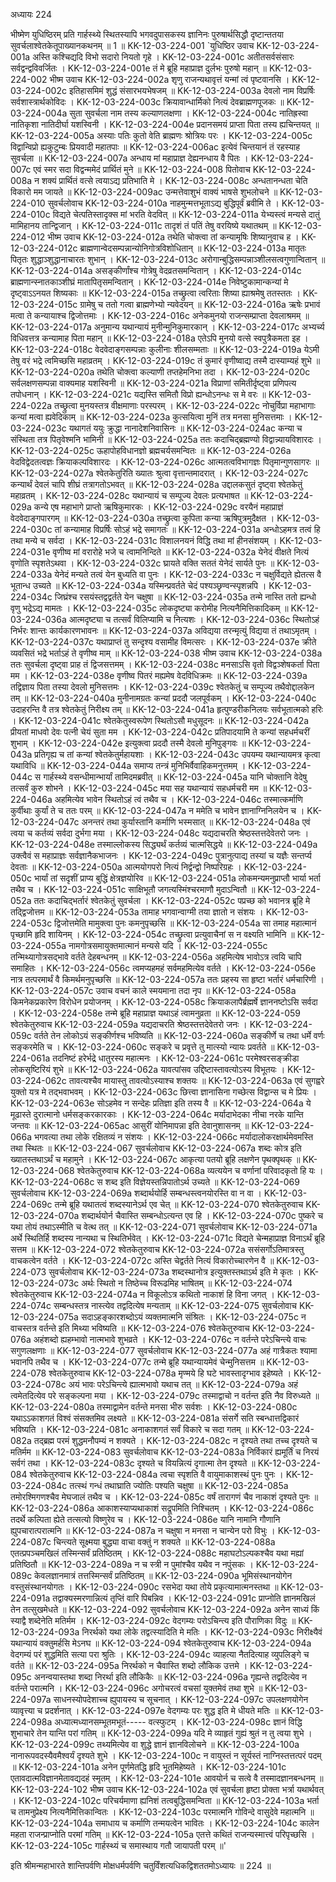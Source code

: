 अध्यायः 224

भीष्मेण युधिष्ठिरम् प्रति गार्हस्थ्ये स्थितस्यापि भगवदुपासकस्य ज्ञानिनः पुरुषार्थसिद्धौ दृष्टान्ततया सुवर्चलाश्वेतकेतूपाख्यानकथनम् ॥ 1 ॥
KK-12-03-224-001	`युधिष्ठिर उवाच 
KK-12-03-224-001a	अस्ति कश्चिद्यदि विभो सदारो नियतो गृहे ।
KK-12-03-224-001c	अतीतसर्वसंसारः सर्वद्वन्द्वविवर्जितः ।
KK-12-03-224-001e	तं मे ब्रूहि महाप्राज्ञ दुर्लभः पुरुषो महान् ॥
KK-12-03-224-002	भीष्म उवाच 
KK-12-03-224-002a	शृणु राजन्यथावृत्तं यन्मां त्वं पृष्टवानसि ।
KK-12-03-224-002c	इतिहासमिमं शुद्धं संसारभयभेषजम् ॥
KK-12-03-224-003a	देवलो नाम विप्रर्षिः सर्वशास्त्रार्थकोविदः ।
KK-12-03-224-003c	क्रियावान्धार्मिको नित्यं देवब्राह्मणपूजकः ॥
KK-12-03-224-004a	सुता सुवर्चला नाम तस्य कल्याणलक्षणा ।
KK-12-03-224-004c	नातिह्रस्वा नातिकृशा नातिदीर्घा यशस्विनी ।
KK-12-03-224-004e	प्रदानसमयं प्राप्ता पिता तस्य ह्यचिन्तयत् ॥
KK-12-03-224-005a	अस्याः पतिः कुतो वेति ब्राह्मणः श्रोत्रियः परः ।
KK-12-03-224-005c	विद्वान्विप्रो ह्यकुटुम्बः प्रियवादी महातपाः ॥
KK-12-03-224-006ac	इत्येवं चिन्तयानं तं रहस्याह सुवर्चला ॥
KK-12-03-224-007a	अन्धाय मां महाप्राज्ञ देह्यनन्धाय वै पितः ।
KK-12-03-224-007c	एवं स्मर सदा विद्वन्ममेदं प्रार्थितं मुने ॥
KK-12-03-224-008	पितोवाच 
KK-12-03-224-008a	न शक्यं प्रार्थितं वत्से त्वयाऽद्य प्रतिभाति मे ।
KK-12-03-224-008c	अन्धतानन्धता चेति विकारो मम जायते ॥
KK-12-03-224-009ac	उन्मत्तेवाशुभं वाक्यं भाषसे शुभलोचने ॥
KK-12-03-224-010	सुवर्चलोवाच 
KK-12-03-224-010a	नाहमुन्मत्तभूताऽद्य बुद्धिपूर्वं ब्रवीमि ते ।
KK-12-03-224-010c	विद्यते चेत्पतिस्तादृक्स मां भरति वेदवित् ॥
KK-12-03-224-011a	येभ्यस्त्वं मन्यसे दातुं मामिहानय तान्द्विजान् ।
KK-12-03-224-011c	तादृशं तं पतिं तेषु वरयिष्ये यथातथम् ॥
KK-12-03-224-012	भीष्म उवाच 
KK-12-03-224-012a	तथेति चोक्त्वा तां कन्यामृषिः शिष्यानुवाच ह ।
KK-12-03-224-012c	ब्राह्मणान्वेदसम्पन्नान्योनिगोत्रविशोधितान् ॥
KK-12-03-224-013a	मातृतः पितृतः शुद्धाञ्शुद्धानाचारतः शुभान् ।
KK-12-03-224-013c	अरोगान्बुद्धिसम्पन्नाञ्शीलसत्वगुणान्वितान् ॥
KK-12-03-224-014a	असङ्कीर्णांश्च गोत्रेषु वेदव्रतसमन्वितान् ।
KK-12-03-224-014c	ब्राह्मणान्स्नातकाञ्शीघ्रं मातापितृसमन्वितान् ।
KK-12-03-224-014e	निवेष्टुकामान्कन्यां मे दृष्ट्वाऽऽनयत शिष्यकाः ॥
KK-12-03-224-015a	तच्छ्रुत्वा त्वरिताः शिष्या ह्याश्रमेषु ततस्ततः ।
KK-12-03-224-015c	ग्रामेषु च ततो गत्वा ब्राह्मणेभ्यो न्यवेदयन् ॥
KK-12-03-224-016a	ऋषेः प्रभावं मत्वा ते कन्यायाश्च द्विजोत्तमाः ।
KK-12-03-224-016c	अनेकमुनयो राजन्सम्प्राप्ता देवलाश्रमम् ॥
KK-12-03-224-017a	अनुमान्य यथान्यायं मुनीन्मुनिकुमारकान् ।
KK-12-03-224-017c	अभ्यर्च्य विधिवत्तत्र कन्यामाह पिता महान् ॥
KK-12-03-224-018a	एतेऽपि मुनयो वत्से स्वपुत्रैकमता इह ।
KK-12-03-224-018c	वेदवेदाङ्गसम्पन्नाः कुलीनाः शीलसम्मताः ॥
KK-12-03-224-019a	येऽमी तेषु वरं भद्रे त्वमिच्छसि महाव्रतम् ।
KK-12-03-224-019c	तं कुमारं वृणीष्वाद्य तस्मै दास्याम्यहं शुभे ॥
KK-12-03-224-020a	तथेति चोक्त्वा कल्याणी तप्तहेमनिभा तदा ।
KK-12-03-224-020c	सर्वलक्षणसम्पन्ना वाक्यमाह यशस्विनी ॥
KK-12-03-224-021a	विप्राणां समितीर्दृष्ट्वा प्रणिपत्य तपोधनान् ।
KK-12-03-224-021c	यद्यस्ति समितौ विप्रो ह्यन्धोऽनन्धः स मे वरः ॥
KK-12-03-224-022a	तच्छ्रुत्वा मुनयस्तत्र वीक्षमाणाः परस्परम् ।
KK-12-03-224-022c	नोचुर्विप्रा महाभागाः कन्यां मत्वा ह्यवेदिकाम् ॥
KK-12-03-224-023a	कुत्सयित्वा मुनिं तत्र मनसा मुनिसत्तमाः ।
KK-12-03-224-023c	यथागतं ययुः क्रुद्धा नानादेशनिवासिनः ॥
KK-12-03-224-024ac	कन्या च संस्थिता तत्र पितृवेश्मनि भामिनी ॥
KK-12-03-224-025a	ततः कदाचिद्ब्रह्मण्यो विद्वान्न्यायविशारदः ।
KK-12-03-224-025c	ऊहापोहविधानज्ञो ब्रह्मचर्यसमन्वितः ॥
KK-12-03-224-026a	वेदविद्वेदतत्वज्ञः क्रियाकल्पविशारदः ।
KK-12-03-224-026c	आत्मतत्वविभागज्ञः पितृमान्गुणसागरः ॥
KK-12-03-224-027a	श्वेतकेतुरिति ख्यातः श्रुत्वा वृत्तान्तमादरात् ।
KK-12-03-224-027c	कन्यार्थं देवलं चापि शीघ्रं तत्रागतोऽभवत् ॥
KK-12-03-224-028a	उद्दालकसुतं दृष्ट्वा श्वेतकेतुं महाव्रतम् ।
KK-12-03-224-028c	यथान्यायं च सम्पूज्य देवलः प्रत्यभाषत ॥
KK-12-03-224-029a	कन्ये एष महाभागे प्राप्तो ऋषिकुमारकः ।
KK-12-03-224-029c	वरयैनं महाप्राज्ञं वेदवेदाङ्गपारगम् ॥
KK-12-03-224-030a	तच्छ्रुत्वा कुपिता कन्या ऋषिपुत्रमुदैक्षत ।
KK-12-03-224-030c	तां कन्यामाह विप्रर्षिः सोऽहं भद्रे समागतः ॥
KK-12-03-224-031a	अन्धोऽहमत्र तत्वं हि तथा मन्ये च सर्वदा ।
KK-12-03-224-031c	विशालनयनं विद्धि तथा मां हीनसंशयम् ।
KK-12-03-224-031e	वृणीष्व मां वरारोहे भजे च त्वामनिन्दिते ॥
KK-12-03-224-032a	येनेदं वीक्षते नित्यं वृणोति स्पृशतेऽथवा ।
KK-12-03-224-032c	घ्रायते वक्ति सततं येनेदं सार्यते पुनः ॥
KK-12-03-224-033a	येनेदं मन्यते तत्वं येन बुध्यति वा पुनः ।
KK-12-03-224-033c	न चक्षुर्विद्यते ह्येतत्स वै भूतान्ध उच्यते ॥
KK-12-03-224-034a	यस्मिन्प्रवर्तते चेदं पश्यञ्छृण्वन्स्पृशन्नपि ।
KK-12-03-224-034c	जिघ्रंश्च रसयंस्तद्वद्वर्तते येन चक्षुषा ॥
KK-12-03-224-035a	तन्मे नास्ति ततो ह्यन्धो वृणु भद्रेऽद्य मामतः ।
KK-12-03-224-035c	लोकदृष्ट्या करोमीह नित्यनैमित्तिकादिकम् ॥
KK-12-03-224-036a	आत्मदृष्ट्या च तत्सर्वं विलिप्यामि च नित्यशः ।
KK-12-03-224-036c	स्थितोऽहं निर्भरः शान्तः कार्यकारणभावनः ॥
KK-12-03-224-037a	अविद्यया तरन्मृत्युं विद्यया तं तथाऽमृतम् ।
KK-12-03-224-037c	यथाप्राप्तं तु सन्दृश्य वसामीह विमत्सरः ।
KK-12-03-224-037e	क्रीते व्यवसितं भद्रे भर्ताऽहं ते वृणीष्व माम् ॥
KK-12-03-224-038	भीष्म उवाच 
KK-12-03-224-038a	ततः सुवर्चला दृष्ट्वा प्राह तं द्विजसत्तमम् ।
KK-12-03-224-038c	मनसाऽसि वृतो विद्वञ्शेषकर्ता पिता मम ।
KK-12-03-224-038e	वृणीष्व पितरं मह्यमेष वेदविधिक्रमः ॥
KK-12-03-224-039a	तद्विज्ञाय पिता तस्या देवलो मुनिसत्तमः ।
KK-12-03-224-039c	श्वेतकेतुं च सम्पूज्य तथैवोद्दालकेन तम् ॥
KK-12-03-224-040a	मुनीनामग्रतः कन्यां प्रददौ जलपूर्वकम् ।
KK-12-03-224-040c	उदाहरन्ति वै तत्र श्वेतकेतुं निरीक्ष्य तम् ॥
KK-12-03-224-041a	हृत्पुण्डरीकनिलयः सर्वभूतात्मको हरिः ।
KK-12-03-224-041c	श्वेतकेतुस्वरूपेण स्थितोऽसौ मधुसूदनः ॥
KK-12-03-224-042a	प्रीयतां माधवो देवः पत्नी चेयं सुता मम ।
KK-12-03-224-042c	प्रतिपादयामि ते कन्यां सहधर्मचरीं शुभाम् ।
KK-12-03-224-042e	इत्युक्त्वा प्रददौ तस्मै देवलो मुनिपुङ्गवः ॥
KK-12-03-224-043a	प्रतिगृह्य च तां कन्यां श्वेतकेतुर्महायशाः ।
KK-12-03-224-043c	उपयम्य यथान्यायमत्र कृत्वा यथाविधि ॥
KK-12-03-224-044a	समाप्य तन्त्रं मुनिभिर्वैवाहिकमनुत्तमम् ।
KK-12-03-224-044c	स गार्हस्थ्ये वसन्धीमान्भार्यां तामिदमब्रवीत् ॥
KK-12-03-224-045a	यानि चोक्तानि वेदेषु तत्सर्वं कुरु शोभने ।
KK-12-03-224-045c	मया सह यथान्यायं सहधर्मचरी मम ॥
KK-12-03-224-046a	अहमित्येव भावेन स्थितोऽहं त्वं तथैव च ।
KK-12-03-224-046c	तस्मात्कर्माणि कुर्वीथाः कुर्यां ते च ततः परम् ॥
KK-12-03-224-047a	न ममेति च भावेन ज्ञानाग्निनिलयेन च ।
KK-12-03-224-047c	अनन्तरं तथा कुर्यास्तानि कर्माणि भस्मसात् ॥
KK-12-03-224-048a	एवं त्वया च कर्तव्यं सर्वदा दुर्भगा मया ।
KK-12-03-224-048c	यद्यदाचरति श्रेष्ठस्तत्तदेवेतरो जनः ।
KK-12-03-224-048e	तस्माल्लोकस्य सिद्ध्यर्थं कर्तव्यं चात्मसिद्धये ॥
KK-12-03-224-049a	उक्त्वैवं स महाप्राज्ञः सर्वज्ञानैकभाजनः ।
KK-12-03-224-049c	पुत्रानुत्पाद्य तस्यां च यज्ञैः सन्तर्प्य देवताः ॥
KK-12-03-224-050a	आत्मयोगपरो नित्यं निर्द्वन्द्वो निष्परिग्रहः ।
KK-12-03-224-050c	भार्यां तां सदृशीं प्राप्य बुद्धिं क्षेत्रज्ञयोरिव ॥
KK-12-03-224-051a	लोकमन्यमनुप्राप्तौ भार्या भर्ता तथैव च ।
KK-12-03-224-051c	साक्षिभूतौ जगत्यस्मिंश्चरमाणौ मुदाऽन्वितौ ॥
KK-12-03-224-052a	ततः कदाचिद्भर्तारं श्वेतकेतुं सुवर्चला ।
KK-12-03-224-052c	पप्रच्छ को भवानत्र ब्रूहि मे तद्द्विजोत्तम ॥
KK-12-03-224-053a	तामाह भगवान्वाग्मी तया ज्ञातो न संशयः ।
KK-12-03-224-053c	द्विजोत्तमेति मामुक्त्वा पुनः कमनुपृच्छसि ॥
KK-12-03-224-054a	सा तमाह महात्मानं पृच्छामि हृदि शायिनम् ।
KK-12-03-224-054c	तच्छ्रुत्वा प्रत्युवाचैनां स न वक्ष्यति भामिनि ॥
KK-12-03-224-055a	नामगोत्रसमायुक्तमात्मानं मन्यसे यदि ।
KK-12-03-224-055c	तन्मिथ्यागोत्रसद्भावे वर्तते देहबन्धनम् ॥
KK-12-03-224-056a	अहमित्येष भावोऽत्र त्वयि चापि समाहितः ।
KK-12-03-224-056c	त्वमप्यहमहं सर्वमहमित्येव वर्तते ।
KK-12-03-224-056e	नात्र तत्परमार्थं वै किमर्थमनुपृच्छसि ॥
KK-12-03-224-057a	ततः प्रहस्य सा हृष्टा भर्तारं धर्मचारिणी ।
KK-12-03-224-057c	उवाच वचनं काले स्मयमाना तदा नृप ॥
KK-12-03-224-058a	किमनेकप्रकारेण विरोधेन प्रयोजनम् ।
KK-12-03-224-058c	क्रियाकलापैर्ब्रह्मर्षे ज्ञाननष्टोऽसि सर्वदा ।
KK-12-03-224-058e	तन्मे ब्रूहि महाप्राज्ञ यथाऽहं त्वामनुव्रता ॥
KK-12-03-224-059	श्वेतकेतुरुवाच 
KK-12-03-224-059a	यद्यदाचरति श्रेष्ठस्तत्तदेवेतरो जनः ।
KK-12-03-224-059c	वर्तते तेन लोकोऽयं सङ्कीर्णश्च भविष्यति ॥
KK-12-03-224-060a	सङ्कीर्णे च तथा धर्मे वर्णः सङ्करमेति च ।
KK-12-03-224-060c	सङ्करे च प्रवृत्ते तु मात्स्यो न्यायः प्रवर्तते ॥
KK-12-03-224-061a	तदनिष्टं हरेर्भद्रे धातुरस्य महात्मनः ।
KK-12-03-224-061c	परमेश्वरसङ्क्रीडा लोकसृष्टिरियं शुभे ॥
KK-12-03-224-062a	यावत्पांसव उद्दिष्टास्तावत्योऽस्य विभूतयः ।
KK-12-03-224-062c	तावत्यश्चैव मायास्तु तावत्योऽस्याश्च शक्तयः ॥
KK-12-03-224-063a	एवं सुगह्वरे युक्तो यत्र मे तद्भवाभवम् ।
KK-12-03-224-063c	छित्त्वा ज्ञानासिना गच्छेत्स विद्वान्स च मे प्रियः ।
KK-12-03-224-063e	सोऽहमेव न सन्देहः प्रतिज्ञा इति तस्य वै ॥
KK-12-03-224-064a	ये मूढास्ते दुरात्मानो धर्मसङ्करकारकाः ।
KK-12-03-224-064c	मर्यादाभेदका नीचा नरके यान्ति जन्तवः ॥
KK-12-03-224-065ac	आसुरीं योनिमापन्ना इति देवानुशासनम् ॥
KK-12-03-224-066a	भगवत्या तथा लोके रक्षितव्यं न संशयः ।
KK-12-03-224-066c	मर्यादालोकरक्षार्थमेवमस्ति तथा स्थितः ॥
KK-12-03-224-067	सुवर्चलोवाच 
KK-12-03-224-067a	शब्दः कोत्र इति ख्यातस्तथाऽर्थं च महामुने ।
KK-12-03-224-067c	आकृत्या पतयो ब्रूहि लक्षणेन पृथक्पृथक् ॥
KK-12-03-224-068	श्वेतकेतुरुवाच 
KK-12-03-224-068a	व्यत्ययेन च वर्णानां परिवादकृतो हि यः ।
KK-12-03-224-068c	स शब्द इति विज्ञेयस्तन्निपातोऽर्थ उच्यते ॥
KK-12-03-224-069	सुवर्चलोवाच 
KK-12-03-224-069a	शब्दार्थयोर्हि सम्बन्धस्त्वनयोरस्ति वा न वा ।
KK-12-03-224-069c	तन्मे ब्रूहि यथातत्वं शब्दस्यानेऽर्थ एव चेत् ॥
KK-12-03-224-070	श्वेतकेतुरुवाच
KK-12-03-224-070a	शब्दार्थयोर्न चैवास्ति सम्बन्धोऽत्यन्त एव हि ।
KK-12-03-224-070c	पुष्करे च यथा तोयं तथाऽस्मीति च वेत्थ तत् ॥
KK-12-03-224-071	सुवर्चलोवाच 
KK-12-03-224-071a	अर्थे स्थितिर्हि शब्दस्य नान्यथा च स्थितिर्भवेत् ।
KK-12-03-224-071c	विद्यते चेन्महाप्राज्ञ विनाऽर्थं ब्रूहि सत्तम ॥
KK-12-03-224-072	श्वेतकेतुरुवाच 
KK-12-03-224-072a	ससंसर्गोऽतिमात्रस्तु वाचकत्वेन वर्तते ।
KK-12-03-224-072c	अस्ति चेद्वर्तते नित्यं विकारोच्चारणेन वै ॥
KK-12-03-224-073	सुवर्चलोवाच 
KK-12-03-224-073a	शब्दस्थानोत्र इत्युक्तस्तथाऽर्थ इति मे कृतः ।
KK-12-03-224-073c	अर्थः स्थितो न तिष्ठेच्च विरूढमिह भाषितम् ॥
KK-12-03-224-074	श्वेतकेतुरुवाच 
KK-12-03-224-074a	न विकूलोऽत्र कथितो नाकाशं हि विना जगत् ।
KK-12-03-224-074c	सम्बन्धस्तत्र नास्त्येव तद्वदित्येष मन्यताम् ॥
KK-12-03-224-075	सुवर्चलोवाच 
KK-12-03-224-075a	सदाऽहङ्कारशब्दोऽयं व्यक्तमात्मनि संश्रितः ।
KK-12-03-224-075c	न वाचस्तत्र वर्तन्ते इति मिथ्या भविष्यति ॥
KK-12-03-224-076	श्वेतकेतुरुवाच 
KK-12-03-224-076a	अहंशब्दो ह्यहम्भावो नात्मभावे शुभव्रते ।
KK-12-03-224-076c	न वर्तन्ते परेऽचिन्त्ये वाचः सगुणलक्षणाः ॥
KK-12-03-224-077	सुवर्चलोवाच 
KK-12-03-224-077a	अहं गात्रैकतः श्यामा भवानपि तथैव च ।
KK-12-03-224-077c	तन्मे ब्रूहि यथान्यायमेवं चेन्मुनिसत्तम ॥
KK-12-03-224-078	श्वेतकेतुरुवाच 
KK-12-03-224-078a	मृण्मये हि घटे भावस्तादृग्भाव इहेष्यते ।
KK-12-03-224-078c	अयं भावः परेऽचिन्त्ये ह्यात्मभावो यथाच तत् ॥
KK-12-03-224-079a	अहं त्वमेतदित्येव परे सङ्कल्पना मया ।
KK-12-03-224-079c	तस्माद्वाचो न वर्तन्त इति नैव विरुध्यते ॥
KK-12-03-224-080a	तस्माद्वामेन वर्तन्ते मनसा भीरु सर्वशः ।
KK-12-03-224-080c	यथाऽऽकाशगतं विश्वं संसक्तमिव लक्ष्यते ॥
KK-12-03-224-081a	संसर्गे सति स्बन्धात्तद्विकारं भविष्यति ।
KK-12-03-224-081c	अनाकाशगतं सर्वं विकारे च सदा गतम् ॥
KK-12-03-224-082a	तद्ब्रह्म परमं शुद्धमनौपम्यं न शक्यते ।
KK-12-03-224-082c	न दृश्यते तथा तच्च दृश्यते च मतिर्मम ॥
KK-12-03-224-083	सुवर्चलोवाच 
KK-12-03-224-083a	निर्विकारं ह्यमूर्तिं च निरयं सर्वगं तथा ।
KK-12-03-224-083c	दृश्यते च वियन्नित्यं दृगात्मा तेन दृश्यते ॥
KK-12-03-224-084	श्वेतकेतुरुवाच 
KK-12-03-224-084a	त्वचा स्पृशति वै वायुमाकाशस्थं पुनः पुनः ।
KK-12-03-224-084c	तत्स्थं गन्धं तथाघ्राति ज्योतिः पश्यति चक्षुषा ॥
KK-12-03-224-085a	तमोरश्मिगणश्चैव मेघजालं तथैव च ।
KK-12-03-224-085c	वर्षं तारागणं चैव नाकाशं दृश्यते पुनः ॥
KK-12-03-224-086a	आकाशस्याप्यथाकाशं सद्रूपमिति निश्चितम् ।
KK-12-03-224-086c	तदर्थे कल्पिता ह्येते तत्सत्यो विष्णुरेव च ।
KK-12-03-224-086e	यानि नामानि गौणानि ह्युपचारात्परात्मनि ॥
KK-12-03-224-087a	न चक्षुषा न मनसा न चान्येन परो विभुः ।
KK-12-03-224-087c	चिन्त्यते सूक्ष्मया बुद्ध्या वाचा वक्तुं न शक्यते ॥
KK-12-03-224-088a	एतत्प्रपञ्चमखिलं तस्मिन्सर्वं प्रतिष्ठितम् ।
KK-12-03-224-088c	महाघटोऽल्पकश्चैव यथा मह्यां प्रतिष्ठितौ ॥
KK-12-03-224-089a	न च स्त्री न पुमांश्चैव यथैव न नपुंसकः ।
KK-12-03-224-089c	केवलज्ञानमात्रं तत्तस्मिन्सर्वं प्रतिष्ठितम् ॥
KK-12-03-224-090a	भूमिसंस्थानयोगेन वस्तुसंस्थानयोगतः ।
KK-12-03-224-090c	रसभेदा यथा तोये प्रकृत्यामात्मनस्तथा ॥
KK-12-03-224-091a	तद्वाक्यस्मरणान्नित्यं तृप्तिं वारि पिबन्निव ।
KK-12-03-224-091c	प्राप्नोति ज्ञानमखिलं तेन तत्सुखमेधते ॥
KK-12-03-224-092	सुवर्चलोवाच 
KK-12-03-224-092a	अनेन साध्यं किं स्याद्वै शब्देनेति मतिर्मम ।
KK-12-03-224-092c	वेदगम्यः परोऽचिन्त्य इति पौराणिका विदुः ॥
KK-12-03-224-093a	निरर्थको यथा लोके तद्वत्स्यादिति मे मतिः ।
KK-12-03-224-093c	निरीक्ष्यैवं यथान्यायं वक्तुमर्हसि मेऽनघ ॥
KK-12-03-224-094	श्वेतकेतुरुवाच 
KK-12-03-224-094a	वेदगम्यं परं शुद्धमिति सत्या परा श्रुतिः ।
KK-12-03-224-094c	व्याहत्या नैतदित्याह व्युपलिङ्गे च वर्तते ॥
KK-12-03-224-095a	निरर्थको न चैवास्ति शब्दो लौकिक उत्तमे ।
KK-12-03-224-095c	अनन्वयास्तथा शब्दा निरर्था इति लौकिकैः ॥
KK-12-03-224-096a	गृह्यन्ते तद्वदित्येव न वर्तन्ते परात्मनि ।
KK-12-03-224-096c	अगोचरत्वं वचसां युक्तमेवं तथा शुभे ॥
KK-12-03-224-097a	साधनस्योपदेशाच्च ह्युपायस्य च सूचनात् ।
KK-12-03-224-097c	उपलक्षणयोगेन व्यावृत्त्या च प्रदर्शनात् ।
KK-12-03-224-097e	वेदगम्यः परः शुद्ध इति मे धीयते मतिः ॥
KK-12-03-224-098a	अध्यात्मध्यानसम्भूतमभूतं----- वत्स्फुटम् ।
KK-12-03-224-098c	ज्ञानं विद्धि शुभाचारे तेन यान्ति परां गतिम् ॥
KK-12-03-224-099a	यदि मे व्याहृतं गुह्यं श्रुतं न तु त्वया शुभे ।
KK-12-03-224-099c	तथ्यमित्येव वा शुद्धे ज्ञानं ज्ञानविलोचने ॥
KK-12-03-224-100a	नानारूपवदस्यैवमैश्वर्यं दृश्यते शुभे ।
KK-12-03-224-100c	न वायुस्तं न सूर्यस्तं नाग्निस्तत्तत्परं पदम् ॥
KK-12-03-224-101a	अनेन पूर्णमेतद्धि हृदि भूतमिहेष्यते ।
KK-12-03-224-101c	एतावदात्मविज्ञानमेतावद्यदहं स्मृतम् ।
KK-12-03-224-101e	आवयोर्न च सत्वे वै तस्मादज्ञानबन्धनम् ॥
KK-12-03-224-102	भीष्म उवाच 
KK-12-03-224-102a	एवं सुवर्चला हृष्टा प्रोक्ता भर्त्रा यथार्थवत् ।
KK-12-03-224-102c	परिचर्यमाणा ह्यनिशं तत्वबुद्धिसमन्विता ॥
KK-12-03-224-103a	भर्ता च तामनुप्रेक्ष्य नित्यनैमित्तिकान्वितः ।
KK-12-03-224-103c	परमात्मनि गोविन्दे वासुदेवे महात्मनि ॥
KK-12-03-224-104a	समाधाय च कर्माणि तन्मयत्वेन भावितः ।
KK-12-03-224-104c	कालेन महता राजन्प्राप्नोति परमां गतिम् ॥
KK-12-03-224-105a	एतत्ते कथितं राजन्यस्मात्त्वं परिपृच्छसि ।
KK-12-03-224-105c	गार्हस्थ्यं च समास्थाय गतौ जायापती परम् ॥'

इति श्रीमन्महाभारते शान्तिपर्वणि मोक्षधर्मपर्वणि चतुर्विंशत्यधिकद्विशततमोऽध्यायः ॥ 224 ॥
